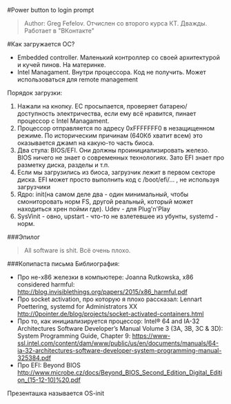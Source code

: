 #Power button to login prompt
> Author: Greg Fefelov. Отчислен со второго курса КТ. Дважды. Работает в "ВКонтакте"

#Как загружается ОС?

* Embedded controller. 
    Маленький контроллер со своей архитектурой и кучей пинов. На материнке.
* Intel Managament.
    Внутри процессора. Код не получить. Может использоваться для remote management
    
Порядок загрузки:
1. Нажали на кнопку. EC просыпается, проверяет батарею/доступность электричества, если ему всё нравится, пинает процессор с Intel Managament.
2. Процессор отправляется по адресу 0xFFFFFFF0 в незащищенном режиме. По историческим причинам (640Кб хватит всем) это оказывается джамп на какую-то часть биоса.
3. Два стула: BIOS/EFI. Они должны проинициализировать железо. BIOS ничего не знает о современных технологиях. Зато EFI знает про разметку диска, разделы и т.п.
4. Если мы загрузились из биоса, загрузчик лежит в первом секторе диска. EFI может просто выполнить код с /boot/efi/... , не используя загрузчики
5. Ядро: init(на самом деле два - один минимальный, чтобы смониторовать норм FS, другой реальный, который может находиться хрен пойми где). Udev - для Plug'n'Play
6. SysVinit - овно, upstart - что-то не взлетевшее из убунты, systemd - норм.

###Эпилог
> All software is shit. Всё очень плохо.

###Копипаста письма
Библиография:

* Про не-x86 железки в компьютере: Joanna Rutkowska, x86 considered
harmful: http://blog.invisiblethings.org/papers/2015/x86_harmful.pdf
* Про socket activation, про которую я плохо рассказал: Lennart
Poettering, systemd for Administrators XX
http://0pointer.de/blog/projects/socket-activated-containers.html
* Про то, как инициализируется процессор: Intel® 64 and IA-32
Architectures Software Developer’s Manual Volume 3 (3A, 3B, 3C & 3D):
System Programming Guide, Chapter 9:
https://www-ssl.intel.com/content/dam/www/public/us/en/documents/manuals/64-ia-32-architectures-software-developer-system-programming-manual-325384.pdf
* Про EFI: Beyond BIOS
http://www.microbe.cz/docs/Beyond_BIOS_Second_Edition_Digital_Edition_(15-12-10)%20.pdf

Презенташка называется OS-init